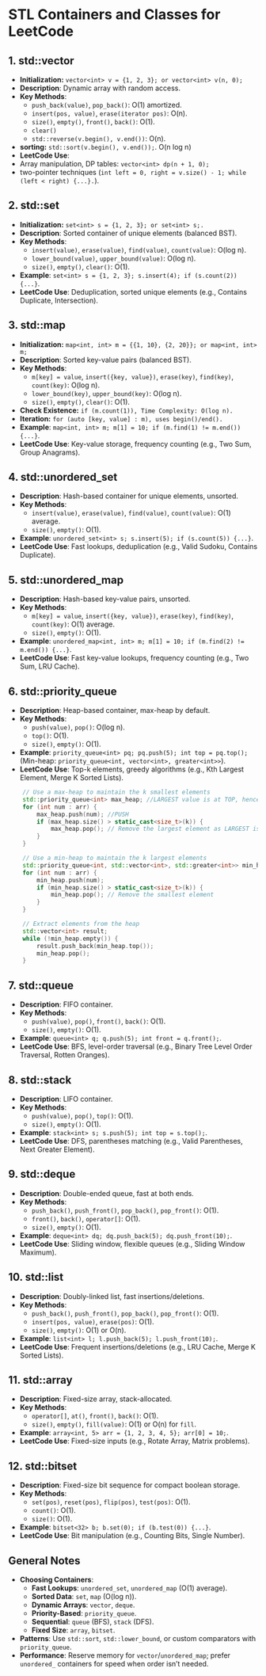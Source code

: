 # STL Containers and Classes for LeetCode

## 1. std::vector
- **Initialization:** `vector<int> v = {1, 2, 3}; or vector<int> v(n, 0);`
- **Description**: Dynamic array with random access.
- **Key Methods**:
  - `push_back(value)`, `pop_back()`: O(1) amortized.
  - `insert(pos, value)`, `erase(iterator pos)`: O(n).
  - `size()`, `empty()`, `front()`, `back()`: O(1).
  - `clear()`
  - `std::reverse(v.begin(), v.end())`: O(n).
- **sorting:** `std::sort(v.begin(), v.end());`. O(n log n)
- **LeetCode Use**:
-   Array manipulation, DP tables: `vector<int> dp(n + 1, 0);`
-   two-pointer techniques (`int left = 0, right = v.size() - 1; while (left < right) {...}.`).

## 2. std::set
- **Initialization:** `set<int> s = {1, 2, 3}; or set<int> s;.`
- **Description**: Sorted container of unique elements (balanced BST).
- **Key Methods**:
  - `insert(value)`, `erase(value)`, `find(value)`, `count(value)`: O(log n).
  - `lower_bound(value)`, `upper_bound(value)`: O(log n).
  - `size()`, `empty()`, `clear()`: O(1).
- **Example**: `set<int> s = {1, 2, 3}; s.insert(4); if (s.count(2)) {...}`.
- **LeetCode Use**: Deduplication, sorted unique elements (e.g., Contains Duplicate, Intersection).

## 3. std::map
- **Initialization:** `map<int, int> m = {{1, 10}, {2, 20}}; or map<int, int> m;`
- **Description**: Sorted key-value pairs (balanced BST).
- **Key Methods**:
  - `m[key] = value`, `insert({key, value})`, `erase(key)`, `find(key)`, `count(key)`: O(log n).
  - `lower_bound(key)`, `upper_bound(key)`: O(log n).
  - `size()`, `empty()`, `clear()`: O(1).
- **Check Existence:** `if (m.count(1)), Time Complexity: O(log n).`
- **Iteration:** `for (auto [key, value] : m), uses begin()/end().`
- **Example**: `map<int, int> m; m[1] = 10; if (m.find(1) != m.end()) {...}`.
- **LeetCode Use**: Key-value storage, frequency counting (e.g., Two Sum, Group Anagrams).

## 4. std::unordered_set
- **Description**: Hash-based container for unique elements, unsorted.
- **Key Methods**:
  - `insert(value)`, `erase(value)`, `find(value)`, `count(value)`: O(1) average.
  - `size()`, `empty()`: O(1).
- **Example**: `unordered_set<int> s; s.insert(5); if (s.count(5)) {...}`.
- **LeetCode Use**: Fast lookups, deduplication (e.g., Valid Sudoku, Contains Duplicate).

## 5. std::unordered_map
- **Description**: Hash-based key-value pairs, unsorted.
- **Key Methods**:
  - `m[key] = value`, `insert({key, value})`, `erase(key)`, `find(key)`, `count(key)`: O(1) average.
  - `size()`, `empty()`: O(1).
- **Example**: `unordered_map<int, int> m; m[1] = 10; if (m.find(2) != m.end()) {...}`.
- **LeetCode Use**: Fast key-value lookups, frequency counting (e.g., Two Sum, LRU Cache).

## 6. std::priority_queue
- **Description**: Heap-based container, max-heap by default.
- **Key Methods**:
  - `push(value)`, `pop()`: O(log n).
  - `top()`: O(1).
  - `size()`, `empty()`: O(1).
- **Example**: `priority_queue<int> pq; pq.push(5); int top = pq.top();` (Min-heap: `priority_queue<int, vector<int>, greater<int>>`).
- **LeetCode Use**: Top-k elements, greedy algorithms (e.g., Kth Largest Element, Merge K Sorted Lists).
```cpp
    // Use a max-heap to maintain the k smallest elements
    std::priority_queue<int> max_heap; //LARGEST value is at TOP, hence max_heap; std::less<int> by default
    for (int num : arr) {
        max_heap.push(num); //PUSH
        if (max_heap.size() > static_cast<size_t>(k)) {
            max_heap.pop(); // Remove the largest element as LARGEST is on top
        }
    }

    // Use a min-heap to maintain the k largest elements
    std::priority_queue<int, std::vector<int>, std::greater<int>> min_heap; //MIN value on top; they are in incrasing order
    for (int num : arr) {
        min_heap.push(num);
        if (min_heap.size() > static_cast<size_t>(k)) {
            min_heap.pop(); // Remove the smallest element
        }
    }

    // Extract elements from the heap
    std::vector<int> result;
    while (!min_heap.empty()) {
        result.push_back(min_heap.top());
        min_heap.pop();
    }
```


## 7. std::queue
- **Description**: FIFO container.
- **Key Methods**:
  - `push(value)`, `pop()`, `front()`, `back()`: O(1).
  - `size()`, `empty()`: O(1).
- **Example**: `queue<int> q; q.push(5); int front = q.front();`.
- **LeetCode Use**: BFS, level-order traversal (e.g., Binary Tree Level Order Traversal, Rotten Oranges).

## 8. std::stack
- **Description**: LIFO container.
- **Key Methods**:
  - `push(value)`, `pop()`, `top()`: O(1).
  - `size()`, `empty()`: O(1).
- **Example**: `stack<int> s; s.push(5); int top = s.top();`.
- **LeetCode Use**: DFS, parentheses matching (e.g., Valid Parentheses, Next Greater Element).

## 9. std::deque
- **Description**: Double-ended queue, fast at both ends.
- **Key Methods**:
  - `push_back()`, `push_front()`, `pop_back()`, `pop_front()`: O(1).
  - `front()`, `back()`, `operator[]`: O(1).
  - `size()`, `empty()`: O(1).
- **Example**: `deque<int> dq; dq.push_back(5); dq.push_front(10);`.
- **LeetCode Use**: Sliding window, flexible queues (e.g., Sliding Window Maximum).

## 10. std::list
- **Description**: Doubly-linked list, fast insertions/deletions.
- **Key Methods**:
  - `push_back()`, `push_front()`, `pop_back()`, `pop_front()`: O(1).
  - `insert(pos, value)`, `erase(pos)`: O(1).
  - `size()`, `empty()`: O(1) or O(n).
- **Example**: `list<int> l; l.push_back(5); l.push_front(10);`.
- **LeetCode Use**: Frequent insertions/deletions (e.g., LRU Cache, Merge K Sorted Lists).

## 11. std::array
- **Description**: Fixed-size array, stack-allocated.
- **Key Methods**:
  - `operator[]`, `at()`, `front()`, `back()`: O(1).
  - `size()`, `empty()`, `fill(value)`: O(1) or O(n) for `fill`.
- **Example**: `array<int, 5> arr = {1, 2, 3, 4, 5}; arr[0] = 10;`.
- **LeetCode Use**: Fixed-size inputs (e.g., Rotate Array, Matrix problems).

## 12. std::bitset
- **Description**: Fixed-size bit sequence for compact boolean storage.
- **Key Methods**:
  - `set(pos)`, `reset(pos)`, `flip(pos)`, `test(pos)`: O(1).
  - `count()`: O(1).
  - `size()`: O(1).
- **Example**: `bitset<32> b; b.set(0); if (b.test(0)) {...}`.
- **LeetCode Use**: Bit manipulation (e.g., Counting Bits, Single Number).

## General Notes
- **Choosing Containers**:
  - **Fast Lookups**: `unordered_set`, `unordered_map` (O(1) average).
  - **Sorted Data**: `set`, `map` (O(log n)).
  - **Dynamic Arrays**: `vector`, `deque`.
  - **Priority-Based**: `priority_queue`.
  - **Sequential**: `queue` (BFS), `stack` (DFS).
  - **Fixed Size**: `array`, `bitset`.
- **Patterns**: Use `std::sort`, `std::lower_bound`, or custom comparators with `priority_queue`.
- **Performance**: Reserve memory for `vector`/`unordered_map`; prefer `unordered_` containers for speed when order isn’t needed.
